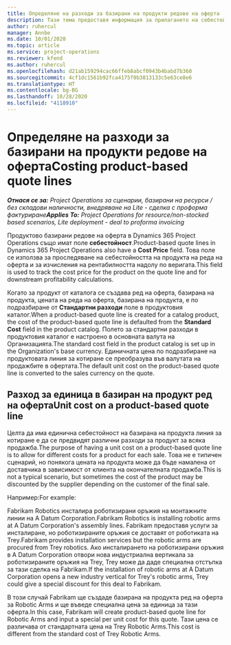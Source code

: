 ```yaml
---
title: Определяне на разходи за базирани на продукти редове на оферта
description: Тази тема предоставя информация за прилагането на себестойност към базиран на проект ред на оферта.
author: ruhercul
manager: Annbe
ms.date: 10/01/2020
ms.topic: article
ms.service: project-operations
ms.reviewer: kfend
ms.author: ruhercul
ms.openlocfilehash: d21ab159294cac66ffeb8abcf0943b4babd7b360
ms.sourcegitcommit: 4cf1dc1561b92fca4175f0b3813133c5e63ce8e6
ms.translationtype: HT
ms.contentlocale: bg-BG
ms.lasthandoff: 10/28/2020
ms.locfileid: "4118910"
---
```

# <a name="costing-product-based-quote-lines"></a><span data-ttu-id="7b461-103">Определяне на разходи за базирани на продукти редове на оферта</span><span class="sxs-lookup"><span data-stu-id="7b461-103">Costing product-based quote lines</span></span>

<span data-ttu-id="7b461-104">_**Отнася се за:** Project Operations за сценарии, базирани на ресурси / без складови наличности, внедряване на Lite - сделка с проформа фактуриране_</span><span class="sxs-lookup"><span data-stu-id="7b461-104">_**Applies To:** Project Operations for resource/non-stocked based scenarios, Lite deployment - deal to proforma invoicing_</span></span>


<span data-ttu-id="7b461-105">Продуктово базирани редове на оферта в Dynamics 365 Project Operations също имат поле **себестойност**.</span><span class="sxs-lookup"><span data-stu-id="7b461-105">Product-based quote lines in Dynamics 365 Project Operations also have a **Cost Price** field.</span></span> <span data-ttu-id="7b461-106">Това поле се използва за проследяване на себестойността на продукта на реда на оферта и за изчисления на рентабилността надолу по веригата.</span><span class="sxs-lookup"><span data-stu-id="7b461-106">This field is used to track the cost price for the product on the quote line and for downstream profitability calculations.</span></span>

<span data-ttu-id="7b461-107">Когато за продукт от каталога се създава ред на оферта, базирана на продукта, цената на реда на оферта, базирана на продукта, е по подразбиране от **Стандартни разходи** поле в продуктовия каталог.</span><span class="sxs-lookup"><span data-stu-id="7b461-107">When a product-based quote line is created for a catalog product, the cost of the product-based quote line is defaulted from the **Standard Cost** field in the product catalog.</span></span> <span data-ttu-id="7b461-108">Полето за стандартни разходи в продуктовия каталог е настроено в основната валута на Организацията.</span><span class="sxs-lookup"><span data-stu-id="7b461-108">The standard cost field in the product catalog is set up in the Organization's base currency.</span></span> <span data-ttu-id="7b461-109">Единичната цена по подразбиране на продуктовата линия за котиране се преобразува във валутата на продажбите в офертата.</span><span class="sxs-lookup"><span data-stu-id="7b461-109">The default unit cost on the product-based quote line is converted to the sales currency on the quote.</span></span>

## <a name="unit-cost-on-a-product-based-quote-line"></a><span data-ttu-id="7b461-110">Разход за единица в базиран на продукт ред на оферта</span><span class="sxs-lookup"><span data-stu-id="7b461-110">Unit cost on a product-based quote line</span></span>

<span data-ttu-id="7b461-111">Целта да има единична себестойност на базирана на продукта линия за котиране е да се предвидят различни разходи за продукт за всяка продажба.</span><span class="sxs-lookup"><span data-stu-id="7b461-111">The purpose of having a unit cost on a product-based quote line is to allow for different costs for a product for each sale.</span></span> <span data-ttu-id="7b461-112">Това не е типичен сценарий, но понякога цената на продукта може да бъде намалена от доставчика в зависимост от клиента на окончателната продажба.</span><span class="sxs-lookup"><span data-stu-id="7b461-112">This is not a typical scenario, but sometimes the cost of the product may be discounted by the supplier depending on the customer of the final sale.</span></span>

<span data-ttu-id="7b461-113">Например:</span><span class="sxs-lookup"><span data-stu-id="7b461-113">For example:</span></span>

<span data-ttu-id="7b461-114">Fabrikam Robotics инсталира роботизирани оръжия на монтажните линии на A Datum Corporation.</span><span class="sxs-lookup"><span data-stu-id="7b461-114">Fabrikam Robotics is installing robotic arms at A Datum Corporation's assembly lines.</span></span> <span data-ttu-id="7b461-115">Fabrikam предоставя услуги за инсталиране, но роботизираните оръжия се доставят от роботиката на Trey.</span><span class="sxs-lookup"><span data-stu-id="7b461-115">Fabrikam provides installation services but the robotic arms are procured from Trey robotics.</span></span> <span data-ttu-id="7b461-116">Ако инсталирането на роботизирани оръжия в A Datum Corporation отвори нова индустриална вертикала за роботизираните оръжия на Trey, Trey може да даде специална отстъпка за тази сделка на Fabrikam.</span><span class="sxs-lookup"><span data-stu-id="7b461-116">If the installation of robotic arms at A Datum Corporation opens a new industry vertical for Trey's robotic arms, Trey could give a special discount for this deal to Fabrikam.</span></span>

<span data-ttu-id="7b461-117">В този случай Fabrikam ще създаде базирана на продукта ред на оферта за Robotic Arms и ще въведе специална цена за единица за тази оферта.</span><span class="sxs-lookup"><span data-stu-id="7b461-117">In this case, Fabrikam will create product-based quote line for Robotic Arms and input a special per unit cost for this quote.</span></span> <span data-ttu-id="7b461-118">Тази цена се различава от стандартната цена на Trey Robotic Arms.</span><span class="sxs-lookup"><span data-stu-id="7b461-118">This cost is different from the standard cost of Trey Robotic Arms.</span></span>
